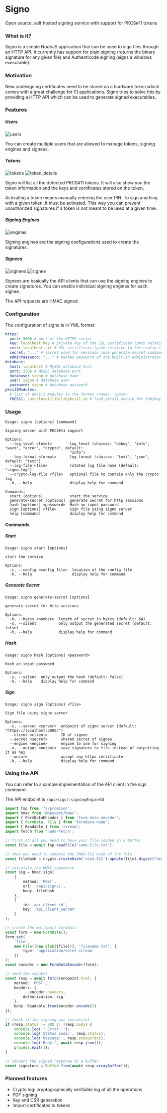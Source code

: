 # Signo
Open source, self hosted signing service with support for PKCS#11 tokens

### What is it?

Signo is a simple NodeJS application that can be used to sign files through an HTTP API. It currently has support for plain signing (returns the binary signature for any given file) and Authenticode signing (signs a windows executable).

### Motivation

New codesigning certificates need to be stored on a hardware token which comes with a great challenge for CI applications. Signo tries to solve this by providing a HTTP API which can be used to generate signed executables.

### Features

##### Users
![users](https://github.com/gergof/signo/blob/master/docs/images/users.png?raw=true)

You can create multiple users that are allowed to manage tokens, signing engines and signees.

##### Tokens
![tokens](https://github.com/gergof/signo/blob/master/docs/images/tokens.png?raw=true)
![token_details](https://github.com/gergof/signo/blob/master/docs/images/token_details.png?raw=true)

Signo will list all the detected PKCS#11 tokens. It will also show you the token information and the keys and certificates stored on the token.

Activating a token means manually entering the user PIN. To sign anything with a given token, it must be activated. This way you can prevent unauthorized signatures if a token is not meant to be used at a given time.

##### Signing Engines
![engines](https://github.com/gergof/signo/blob/master/docs/images/engines.png?raw=true)

Signing engines are the signing configurations used to create the signatures.

##### Signees
![signees](https://github.com/gergof/signo/blob/master/docs/images/signees.png?raw=true)
![signee](https://github.com/gergof/signo/blob/master/docs/images/signee.png?raw=true)

Signees are basically the API clients that can use the signing engines to create signatures. You can enable individual signing engines for each signee.

The API requests are HMAC signed.

### Configuration

The configuration of signo is in YML format:
```yml
https:
  port: 3000 # port of the HTTPS server
  key: localhost.key # private key of the SSL certificate (path relative to the config file)
  cert: localhost.crt # SSL certificate (path relative to the config file)
  secret: "..." # secret used for sessions (use generate-secret command to generate)
  adminPassword: "..." # hashed password of the built-in administrator user (use hash command to generate)
database:
  host: localhost # MySQL database host
  port: 3306 # MySQL database port
  database: signo # database name
  user: signo # database user
  password: signo # database password
pkcs11Modules:
  # list of pkcs11 modules in the format <name>: <path>
  YKCS11: /usr/local/lib/libykcs11.so # load pkcs11 module for Yubikey
```

### Usage
```
Usage: signo [options] [command]

Signing server with PKCS#11 support

Options:
  --log-level <level>        log level (choices: "debug", "info", "warn", "error", "crypto", default:
                             "info")
  --log-format <format>      log format (choices: "text", "json", default: "text")
  --log-file <file>          rotated log file name (default: "signo.log")
  --crypto-log-file <file>   optional file to contain only the crypto log
  -h, --help                 display help for command

Commands:
  start [options]            start the service
  generate-secret [options]  generate secret for http sessions
  hash [options] <password>  Hash an input password
  sign [options] <file>      Sign file using signo server
  help [command]             display help for command
```

#### Commands

##### Start

```
Usage: signo start [options]

start the service

Options:
  -c, --config <config file>  location of the config file
  -h, --help                  display help for command
```

##### Generate Secret

```
Usage: signo generate-secret [options]

generate secret for http sessions

Options:
  -b, --bytes <number>  length of secret in bytes (default: 64)
  -s, --silent          only output the generated secret (default: false)
  -h, --help            display help for command
```

##### Hash

```
Usage: signo hash [options] <password>

Hash an input password

Options:
  -s, --silent  only output the hash (default: false)
  -h, --help    display help for command
```

##### Sign

```
Usage: signo sign [options] <file>

Sign file using signo server

Options:
  -s, --server <server>  endpoint of signo server (default: "https://localhost:3000/")
  --client <client>      ID of signee
  --secret <secret>      shared secret of signee
  --engine <engine>      engine to use for signing
  -o, --output <output>  save signature to file instead of outputting it as hex
  --unsafe               accept any https certificate
  -h, --help             display help for command
```

### Using the API

You can refer to a sample implementation of the API client in the sign command.

The API endpoint is `/api/sign/:signingEngineId`

```ts
import fsp from 'fs/promises';
import hmac from '@opsvent/hmac';
import { FormDataEncoder } from 'form-data-encoder';
import { FormData, File } from 'formdata-node';
import { Readable } from 'stream';
import fetch from 'node-fetch';

// first of all you need to have your file loaded in a Buffer
const file = await fsp.readFile('some-file.txt');

// then you need to compute the SHA3-512 hash of the file
const fileHash = crypto.createHash('sha3-512').update(file).digest('hex');

// calculate the HMAC signature
const sig = hmac.sign(
	{
		method: 'POST',
		url: `/api/sign/1`,
		body: fileHash
	},
	{
		id: 'api_client_id',
		key: 'api_client_secret'
	}
);

// create the multipart formdata
const form = new FormData();
form.set(
	'file',
	new File([new Blob([file])], 'filename.txt', {
		type: 'application/octet-stream'
	})
);
const encoder = new FormDataEncoder(form);

// send the request
const resp = await fetch(endpoint.href, {
	method: 'POST',
	headers: {
		...encoder.headers,
		Authorization: sig
	},
	body: Readable.from(encoder.encode())
});

// check if the signing was successful
if (resp.status != 200 || !resp.body) {
	console.log('! Error !');
	console.log('Status code:', resp.status);
	console.log('Message:', resp.statusText);
	console.log('Body:', await resp.json());
	process.exit(1);
}

// convert the signed response to a buffer
const signature = Buffer.from(await resp.arrayBuffer());
```

### Planned features

- Crypto log: cryptographically verifiable log of all the operations
- PDF signing
- Key and CSR generation
- Import certificates to tokens
